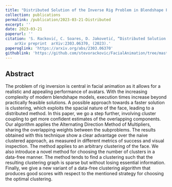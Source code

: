 ```yaml
---
title: "Distributed Solution of the Inverse Rig Problem in Blendshape Facial Animation"
collection: publications
permalink: /publication/2023-03-21-Distributed
excerpt: ''
date: 2023-03-21
paperurl: ''
citation: 'S. Racković, C. Soares, D. Jakovetić, “Distributed Solution of the Inverse Rig Problem in Blendshape Facial Animation,”
	arXiv preprint 	arXiv:2303.06370, (2023).'
paperoglink: 'https://arxiv.org/abs/2303.06370'
githublink: 'https://github.com/stevorackovic/FacialAnimation/tree/master/Scripts/DistributedSolution/ADMM'
---
```


Abstract 
--------

The problem of rig inversion is central in facial animation as it allows for a realistic and appealing performance of avatars. With the increasing complexity of modern blendshape models, execution times increase beyond practically feasible solutions. A possible approach towards a faster solution is clustering, which exploits the spacial nature of the face, leading to a distributed method. In this paper, we go a step further, involving cluster coupling to get more confident estimates of the overlapping components. Our algorithm applies the Alternating Direction Method of Multipliers, sharing the overlapping weights between the subproblems. The results obtained with this technique show a clear advantage over the naive clustered approach, as measured in different metrics of success and visual inspection. The method applies to an arbitrary clustering of the face. We also introduce a novel method for choosing the number of clusters in a data-free manner. The method tends to find a clustering such that the resulting clustering graph is sparse but without losing essential information. Finally, we give a new variant of a data-free clustering algorithm that produces good scores with respect to the mentioned strategy for choosing the optimal clustering.



